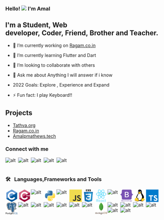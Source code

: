 ### Hello! <a href="https://www.amalpmathews.tech/"><img src="https://media.giphy.com/media/hvRJCLFzcasrR4ia7z/giphy.gif"  width="25px"></a> I'm Amal 

  

## I'm a Student,&nbsp;Web developer,&nbsp;Coder,&nbsp;Friend,&nbsp;Brother and Teacher.

- 🔭 I’m currently working on [Ragam.co.in](https://ragam.co.in)

- 🌱 I’m currently learning Flutter and Dart

- 👯 I’m looking to collaborate with others

- 💬 Ask me about Anything I will answer if i know

- 2022 Goals: Explore , Experience and Expand

- ⚡ Fun fact: I play Keyboard!!

## Projects	  

 - [Tathva.org](https://tathva.org)
 - [Ragam.co.in](https://ragam.co.in)
 - [Amalpmathews.tech](https://amalpmathews.tech)

### Connect with me

  

<a  href="https://amalpmathews.tech"  target="blank"><img  alt="alt"  width="40px"  align="left"  src="https://cdn-icons-png.flaticon.com/512/431/431979.png"></a>

<a  href=" https://www.linkedin.com/in/amal-p-mathews/"  target="blank"><img  alt="alt"  width="40px"  align="left"  src="https://cdn-icons-png.flaticon.com/512/174/174857.png"></a>

<a  href="https://www.facebook.com/amalpullukottayil.mathew/"  target="blank"><img  alt="alt"  width="40px"  align="left"  src="https://cdn-icons-png.flaticon.com/512/733/733547.png"></a>

<a  href="https://www.instagram.com/amal_p_mathews_2003/"  target="blank"><img  alt="alt"  width="40px"  align="left"  src="https://cdn-icons-png.flaticon.com/512/2111/2111463.png"></a>

<a  href="mailto:amalpmathews2003@gmail.com"  target="blank"><img  alt="alt"  width="40px"  align="left"  src="https://cdn-icons-png.flaticon.com/512/732/732200.png"></a>

  
  



  <br/><br/>

### 🛠️&nbsp;&nbsp; Languages,Frameworks and Tools

<a  href='https://www.cprogramming.com/'  target='blank'><img  align='left'  alt='alt'  width='40px'  src='https://raw.githubusercontent.com/devicons/devicon/master/icons/c/c-original.svg'/></a>

<a  href='https://isocpp.org/'  target='blank'><img  align='left'  alt='alt'  width='40px'  src='https://raw.githubusercontent.com/devicons/devicon/master/icons/cplusplus/cplusplus-original.svg'/></a>

<a  href='https://www.java.com/en/'  target='blank'><img  align='left'  alt='alt'  width='40px'  src='https://www.vectorlogo.zone/logos/java/java-icon.svg'/></a>

<a  href='https://www.python.org/'  target='blank'><img  align='left'  alt='alt'  width='40px'  src='https://raw.githubusercontent.com/devicons/devicon/master/icons/python/python-original.svg'/></a>

<a  href='https://html.spec.whatwg.org/dev/'  target='blank'><img  align='left'  alt='alt'  width='40px'  src='https://cdn-icons-png.flaticon.com/512/174/174854.png'/></a>

<a  href='https://www.javascript.com/'  target='blank'><img  align='left'  alt='alt'  width='40px'  src='https://raw.githubusercontent.com/devicons/devicon/master/icons/javascript/javascript-original.svg'/></a>

<a  href='https://www.w3.org/Style/CSS/Overview.en.html'  target='blank'><img  align='left'  alt='alt'  width='40px'  src='https://raw.githubusercontent.com/devicons/devicon/master/icons/css3/css3-original-wordmark.svg'/></a>

<a  href='https://reactjs.org/'  target='blank'><img  align='left'  alt='alt'  width='40px'  src='https://raw.githubusercontent.com/devicons/devicon/master/icons/react/react-original-wordmark.svg'/></a>

<a  href='https://www.djangoproject.com/'  target='blank'><img  align='left'  alt='alt'  width='40px'  src='https://static.djangoproject.com/img/logos/django-logo-negative.svg'/></a>

<a  href='https://getbootstrap.com/'  target='blank'><img  align='left'  alt='alt'  width='40px'  src='https://raw.githubusercontent.com/devicons/devicon/master/icons/bootstrap/bootstrap-plain-wordmark.svg'/></a>

<a  href='https://www.linux.org/'  target='blank'><img  align='left'  alt='alt'  width='40px'  src='https://raw.githubusercontent.com/devicons/devicon/master/icons/linux/linux-original.svg'/></a>

<a  href='https://www.typescriptlang.org/'  target='blank'><img  align='left'  alt='alt'  width='40px'  src='https://raw.githubusercontent.com/devicons/devicon/master/icons/typescript/typescript-original.svg'/></a>

<a  href='https://www.postgresql.org/'  target='blank'><img  align='left'  alt='alt'  width='40px'  src='https://raw.githubusercontent.com/devicons/devicon/master/icons/postgresql/postgresql-original-wordmark.svg'/></a>

<a  href='https://www.sqlite.org/'  target='blank'><img  align='left'  alt='alt'  width='40px'  src='https://camo.githubusercontent.com/1b8a779f280e099e2d67ab949dad604e25ce0d321e66474c04430201790b3874/68747470733a2f2f7777772e766563746f726c6f676f2e7a6f6e652f6c6f676f732f73716c6974652f73716c6974652d69636f6e2e737667'/></a>

<a  href='https://postman.com/'  target='blank'><img  align='left'  alt='alt'  width='40px'  src='https://camo.githubusercontent.com/93b32389bf746009ca2370de7fe06c3b5146f4c99d99df65994f9ced0ba41685/68747470733a2f2f7777772e766563746f726c6f676f2e7a6f6e652f6c6f676f732f676574706f73746d616e2f676574706f73746d616e2d69636f6e2e737667'/></a>

<a  href='https://heroku.com/'  target='blank'><img  align='left'  alt='alt'  width='40px'  src='https://camo.githubusercontent.com/df12cb598044a3f38efc1f45e3580558c324cf8789b79487125044eeebcc4dee/68747470733a2f2f7777772e766563746f726c6f676f2e7a6f6e652f6c6f676f732f6865726f6b752f6865726f6b752d69636f6e2e737667'/></a>

<a  href='https://graphql.org/'  target='blank'><img  align='left'  alt='alt'  width='40px'  src='https://camo.githubusercontent.com/07c382b68200c1a86d52d1682346e73e038b2f160c9afbc0af773fb3646882c8/68747470733a2f2f7777772e766563746f726c6f676f2e7a6f6e652f6c6f676f732f6772617068716c2f6772617068716c2d69636f6e2e737667'/></a>

<a  href='https://cloud.google.com/'  target='blank'><img  align='left'  alt='alt'  width='40px'  src='https://camo.githubusercontent.com/582944f6627732531ce1a2e20ad43538d1896e16a5f159ea28fd137dbb8e798a/68747470733a2f2f7777772e766563746f726c6f676f2e7a6f6e652f6c6f676f732f676f6f676c655f636c6f75642f676f6f676c655f636c6f75642d69636f6e2e737667'/></a>

<a  href='https://git-scm.com/'  target='blank'><img  align='left'  alt='alt'  width='40px'  src='https://camo.githubusercontent.com/fbfcb9e3dc648adc93bef37c718db16c52f617ad055a26de6dc3c21865c3321d/68747470733a2f2f7777772e766563746f726c6f676f2e7a6f6e652f6c6f676f732f6769742d73636d2f6769742d73636d2d69636f6e2e737667'/></a>

<a  href='https://www.mysql.com/'  target='blank'><img  align='left'  alt='alt'  width='40px'  src='https://raw.githubusercontent.com/devicons/devicon/master/icons/mongodb/mongodb-original-wordmark.svg'/></a>

<a  href='https://strapi.io/'  target='blank'><img  align='left'  alt='alt'  width='40px'  src='https://avatars.githubusercontent.com/u/19872173?s=200&v=4'/></a>

<a  href='https://code.visualstudio.com/'  target='blank'><img  align='left'  alt='alt'  width='40px'  src='https://upload.wikimedia.org/wikipedia/commons/9/9a/Visual_Studio_Code_1.35_icon.svg'/></a>

<a  href='https://www.sublimetext.com'  target='blank'><img  align='left'  alt='alt'  width='40px'  src='https://cdn.worldvectorlogo.com/logos/sublime-text.svg'/></a>

<a  href='https://nodejs.org/en/a'  target='blank'><img  align='left'  alt='alt'  width='40px'  src='https://upload.wikimedia.org/wikipedia/commons/thumb/d/d9/Node.js_logo.svg/885px-Node.js_logo.svg.png?20170401104355'/></a>

<a  href='https://www.google.com/chrome/'  target='blank'><img  align='left'  alt='alt'  width='40px'  src='https://www.logo.wine/a/logo/Google_Chrome/Google_Chrome-Logo.wine.svg'/></a>

<a  href='https://www.mozilla.org/en-US/firefox/developer/'  target='blank'><img  align='left'  alt='alt'  width='40px'  src='https://www.mozilla.org/media/protocol/img/logos/firefox/logo.fedb52c912d6.svg'/></a>
